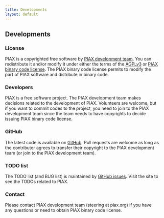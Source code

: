 ```yaml
---
title: Developments
layout: default
---
```

## Developments

### License
PIAX is a copyrighted free software by [PIAX development team](developers.html). You can redistribute it and/or modify it under either the terms of the
[AGPLv3](https://www.gnu.org/licenses/agpl-3.0.html) or [PIAX binary code license](pbcl.html). The PIAX binary code license permits to modify the part of PIAX software and distribute in binary code.

### Developers
PIAX is a free software project. The PIAX development team makes decisions related to the development of PIAX. Volunteers are welcome, but if you want to commit codes to the project, you need to join to the PIAX development team since the team needs to have copyrights to decide issuing PIAX binary code license.

### GitHub
The latest code is available on [GitHub](https://github.com/piax/piax). Pull requests are welcome as long as the contributer agrees to transfer their copyright to the PIAX development team (or join to the PIAX development team).

### TODO list
The TODO list (and BUG list) is maintained by [GitHub issues](https://github.com/piax/piax/issues). Visit the site to see the TODOs related to PIAX.

### Contact
Please contact PIAX development team (steering at piax.org) if you have any questions or need to obtain PIAX binary code license.

